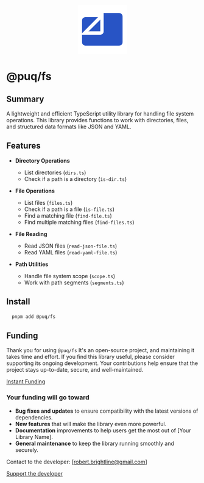 <p align="center">
  <img src="https://raw.githubusercontent.com/rbrightline/puq/refs/heads/main/libs/fs/favicon.png" alt="Logo" />
</p>

# @puq/fs

## Summary

A lightweight and efficient TypeScript utility library for handling file system operations. This library provides functions to work with directories, files, and structured data formats like JSON and YAML.

## Features

- **Directory Operations**

  - List directories (`dirs.ts`)
  - Check if a path is a directory (`is-dir.ts`)

- **File Operations**

  - List files (`files.ts`)
  - Check if a path is a file (`is-file.ts`)
  - Find a matching file (`find-file.ts`)
  - Find multiple matching files (`find-files.ts`)

- **File Reading**

  - Read JSON files (`read-json-file.ts`)
  - Read YAML files (`read-yaml-file.ts`)

- **Path Utilities**
  - Handle file system scope (`scope.ts`)
  - Work with path segments (`segments.ts`)

## Install

```bash
  pnpm add @puq/fs
```

## Funding

Thank you for using `@puq/fs` It's an open-source project, and maintaining it takes time and effort. If you find this library useful, please consider supporting its ongoing development. Your contributions help ensure that the project stays up-to-date, secure, and well-maintained.

[Instant Funding](https://cash.app/$puqlib)

### Your funding will go toward

- **Bug fixes and updates** to ensure compatibility with the latest versions of dependencies.
- **New features** that will make the library even more powerful.
- **Documentation** improvements to help users get the most out of [Your Library Name].
- **General maintenance** to keep the library running smoothly and securely.

Contact to the developer: [robert.brightline@gmail.com]

[Support the developer](https://cash.app/$puqlib)
